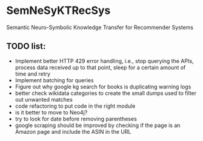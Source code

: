 # SemNeSyKTRecSys
Semantic Neuro-Symbolic Knowledge Transfer for Recommender Systems

## TODO list:
- Implement better HTTP 429 error handling, i.e., stop querying the APIs, process data received up to that point, sleep for a certain amount of time and retry
- Implement batching for queries
- Figure out why google kg search for books is duplicating warning logs
- better check wikidata categories to create the small dumps used to filter out unwanted matches
- code refactoring to put code in the right module
- is it better to move to Neo4j?
- try to look for date before removing parentheses
- google scraping should be improved by checking if the page is an Amazon page and include the ASIN in the URL